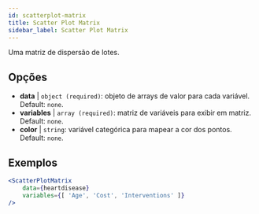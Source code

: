 ```yaml
---
id: scatterplot-matrix
title: Scatter Plot Matrix
sidebar_label: Scatter Plot Matrix
---
```


Uma matriz de dispersão de lotes.

## Opções

* __data__ | `object (required)`: objeto de arrays de valor para cada variável. Default: `none`.
* __variables__ | `array (required)`: matriz de variáveis para exibir em matriz. Default: `none`.
* __color__ | `string`: variável categórica para mapear a cor dos pontos. Default: `none`.


## Exemplos

```jsx live
<ScatterPlotMatrix
    data={heartdisease} 
    variables={[ 'Age', 'Cost', 'Interventions' ]}
/>
```

